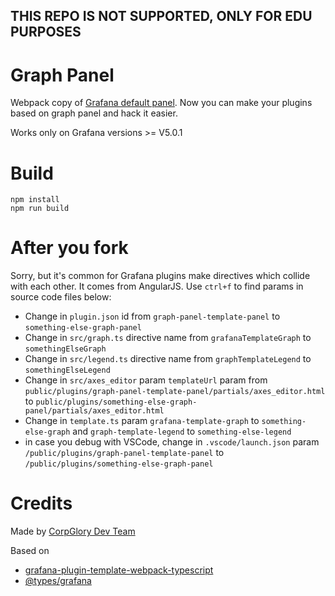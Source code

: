 ## THIS REPO IS NOT SUPPORTED, ONLY FOR EDU PURPOSES


# Graph Panel

Webpack copy of [Grafana default panel](http://docs.grafana.org/features/panels/graph/). 
Now you can make your plugins based on graph panel and hack it easier.

Works only on Grafana versions >= V5.0.1 

# Build

```
npm install
npm run build
```

# After you fork

Sorry, but it's common for Grafana plugins make directives which collide with each other. It comes from AngularJS.
Use `ctrl+f` to find params in source code files below: 

* Change in `plugin.json` id from `graph-panel-template-panel` to `something-else-graph-panel`
* Change in `src/graph.ts` directive name from `grafanaTemplateGraph` to `somethingElseGraph`
* Change in `src/legend.ts` directive name from `graphTemplateLegend` to `somethingElseLegend`
* Change in `src/axes_editor` param `templateUrl` param from `public/plugins/graph-panel-template-panel/partials/axes_editor.html` to `public/plugins/something-else-graph-panel/partials/axes_editor.html`
* Change in `template.ts` param `grafana-template-graph` to `something-else-graph` and `graph-template-legend` to `something-else-legend`
* in case you debug with VSCode, change in `.vscode/launch.json` param `/public/plugins/graph-panel-template-panel` to `/public/plugins/something-else-graph-panel`

# Credits

Made by [CorpGlory Dev Team](https://corpglory.com)

Based on 

* [grafana-plugin-template-webpack-typescript](https://github.com/CorpGlory/grafana-plugin-template-webpack-typescript) 
* [@types/grafana](https://github.com/CorpGlory/types-grafana)
